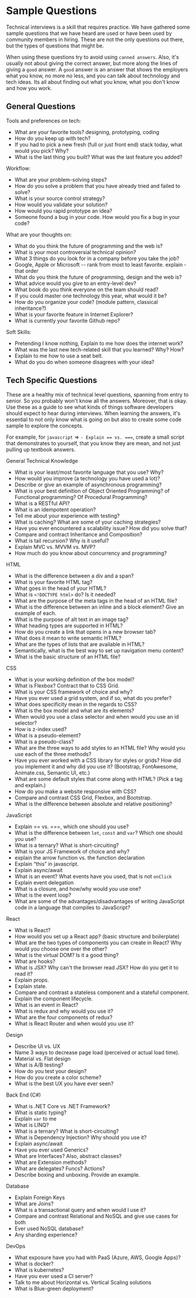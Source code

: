 # Sample Questions

Technical interviews is a skill that requires practice. We have gathered some sample questions that we have heard are used or have been used by community members in hiring. These are not the only questions out there, but the types of questions that might be. 

When using these questions try to avoid using `canned answers`. Also,  it's usually not about giving the correct answer, but more along the lines of giving a `good` answer. A `good` answer is an answer that shows the employers what you know, no more no less, and you can talk about technology and tech ideas. Its all about finding out what you know, what you don't know and how you work.

## General Questions

Tools and preferences on tech:

- What are your favorite tools? designing, prototyping, coding
- How do you keep up with tech?
- If you had to pick a new fresh (full or just front end) stack today, what would you pick? Why?
- What is the last thing you built? What was the last feature you added?

Workflow:

- What are your problem-solving steps?
- How do you solve a problem that you have already tried and failed to solve?
- What is your source control strategy?
- How would you validate your solution? 
- How would you rapid prototype an idea?
- Someone found a bug in your code. How would you fix a bug in your code?

What are your thoughts on:

- What do you think the future of programming and the web is?
- What is your most controversial technical opinion?
- What 3 things do you look for in a company before you take the job?
- Google, Apple or Microsoft -- rank from most to least favorite. explain - that order
- What do you think the future of programming, design and the web is?
- What advice would you give to an entry-level dev?
- What book do you think everyone on the team should read?
- If you could master one technology this year, what would it be?
- How do you organize your code? (module pattern, classical inheritance?)
- What is your favorite feature in Internet Explorer?
- What is currently your favorite Github repo?

Soft Skills:

- Pretending I know nothing, Explain to me how does the internet work?
- What was the last new tech-related skill that you learned? Why? How?
- Explain to me how to use a seat belt.
- What do you do when someone disagrees with your idea?

## Tech Specific Questions
These are a healthy mix of technical level questions, spanning from entry to senior. So you probably won't know all the answers. Moreover, that is okay. Use these as a guide to see what kinds of things software developers should expect to hear during interviews. When learning the answers, it's essential to not only know what is going on but also to create some code sample to explore the concepts. 

For example, for `javascript` => `- Explain == vs. ===`, create a small script that demonstrates to yourself, that you know they are mean, and not just pulling up textbook answers.  



General Technical Knowledge
- What is your least/most favorite language that you use? Why?
- How would you improve (a technology you have used a lot)?
- Describe or give an example of asynchronous programming?
- What is your best definition of Object Oriented Programming? of Functional programming? Of Procedural Programming? 
- What is a RESTful API?
- What is an idempotent operation?
- Tell me about your experience with testing?
- What is caching? What are some of your caching strategies?
- Have you ever encountered a scalability issue? How did you solve that?
- Compare and contract Inheritance and Composition? 
- What is tail recursion?  Why is it useful?
- Explain MVC vs. MVVM vs. MVP?
- How much do you know about concurrency and programming?


HTML
- What is the difference between a div and a span?
- What is your favorite HTML tag?
- What goes in the head of your HTML?
- What is `<!DOCTYPE html>` do? Is it needed?
- What are the purpose of the meta tags in the head of an HTML file?
- What is the difference between an inline and a block element? Give an example of each.
- What is the purpose of alt text in an image tag?
- What heading types are supported in HTML?
- How do you create a link that opens in a new browser tab?
- What does it mean to write semantic HTML?
- What are the types of lists that are available in HTML?
- Semantically, what is the best way to set up navigation menu content?
- What is the basic structure of an HTML file?

CSS
- What is your working definition of the box model?
- What is Flexbox? Contract that to CSS Grid.
- What is your CSS framework of choice and why?
- Have you ever used a grid system, and if so, what do you prefer?
- What does specificity mean in the regards to CSS?
- What is the box model and what are its elements?
- When would you use a class selector and when would you use an id selector?
- How is z-index used?
- What is a pseudo-element?
- What is a pseudo-class?
- What are the three ways to add styles to an HTML file? Why would you use each of the three methods?
- Have you ever worked with a CSS library for styles or grids? How did you implement it and why did you use it? (Bootstrap, FontAwesome, Animate.css, Semantic UI, etc.)
- What are some default styles that come along with HTML? (Pick a tag and explain.)
- How do you make a website responsive with CSS?
- Compare and contrast CSS Grid, Flexbox, and Bootstrap.
- What is the difference between absolute and relative positioning?

JavaScript
- Explain == vs. ===, which one should you use?
- What is the difference between `let`, `const` and `var`? Which one should you use?
- What is a ternary? What is short-circuiting?
- What is your JS Framework of choice and why?
- explain the arrow function vs. the function declaration 
- Explain “this” in javascript.
- Explain async/await
- What is an event? What events have you used, that is not `onClick`
- Explain event delegation
- What is a closure, and how/why would you use one?
- What is the event loop?
- What are some of the advantages/disadvantages of writing JavaScript code in a language that compiles to JavaScript?

React
- What is React?
- How would you set up a React app? (basic structure and boilerplate)
- What are the two types of components you can create in React? Why would you choose one over the other?
- What is the virtual DOM? Is it a good thing?
- What are hooks?
- What is JSX? Why can't the browser read JSX? How do you get it to read it?
- Explain props.
- Explain state.
- Compare and contrast a stateless component and a stateful component.
- Explain the component lifecycle.
- What is an event in React?
- What is redux and why would you use it?
- What are the four components of redux?
- What is React Router and when would you use it?


Design
- Describe UI vs. UX
- Name 3 ways to decrease page load (perceived or actual load time).
- Material vs. Flat design
- What is A/B testing?
- How do you test your design?
- How do you create a color scheme?
- What is the best UX you have ever seen?


Back End (C#)
- What is .NET Core vs .NET Framework?
- What is static typing?
- Explain `var` to me
- What is LINQ?
- What is a ternary? What is short-circuiting?
- What is Dependency Injection? Why should you use it?
- Explain async/await
- Have you ever used Generics?
- What are Interfaces? Also, abstract classes?
- What are Extension methods?
- What are delegates? Funcs? Actions?
- Describe boxing and unboxing. Provide an example.


Database
- Explain Foreign Keys
- What are Joins?
- What is a transactional query and when would I use it?
- Compare and contrast Relational and NoSQL  and give use cases for both
- Ever used NoSQL database?
- Any sharding experience?

DevOps
- What exposure have you had with PaaS (Azure, AWS, Google Apps)?
- What is docker?
- What is kubernetes?
- Have you ever used a CI server?
- Talk to me about Horizontal vs. Vertical Scaling solutions
- What is Blue-green deployment?